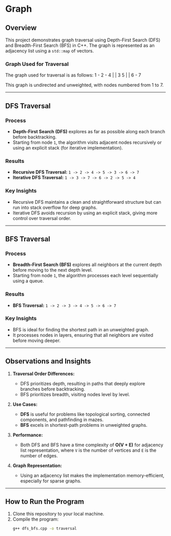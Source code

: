 # Graph

## Overview
This project demonstrates graph traversal using Depth-First Search (DFS) and Breadth-First Search (BFS) in C++. The graph is represented as an adjacency list using a `std::map` of vectors.

### Graph Used for Traversal
The graph used for traversal is as follows:
1 - 2 - 4 | | 3 5 | | 6 - 7

This graph is undirected and unweighted, with nodes numbered from 1 to 7.

---

## DFS Traversal

### Process
- **Depth-First Search (DFS)** explores as far as possible along each branch before backtracking.
- Starting from node `1`, the algorithm visits adjacent nodes recursively or using an explicit stack (for iterative implementation).

### Results
- **Recursive DFS Traversal:** `1 -> 2 -> 4 -> 5 -> 3 -> 6 -> 7`
- **Iterative DFS Traversal:** `1 -> 3 -> 7 -> 6 -> 2 -> 5 -> 4`

### Key Insights
- Recursive DFS maintains a clean and straightforward structure but can run into stack overflow for deep graphs.
- Iterative DFS avoids recursion by using an explicit stack, giving more control over traversal order.

---

## BFS Traversal

### Process
- **Breadth-First Search (BFS)** explores all neighbors at the current depth before moving to the next depth level.
- Starting from node `1`, the algorithm processes each level sequentially using a queue.

### Results
- **BFS Traversal:** `1 -> 2 -> 3 -> 4 -> 5 -> 6 -> 7`

### Key Insights
- BFS is ideal for finding the shortest path in an unweighted graph.
- It processes nodes in layers, ensuring that all neighbors are visited before moving deeper.

---

## Observations and Insights
1. **Traversal Order Differences:**
   - DFS prioritizes depth, resulting in paths that deeply explore branches before backtracking.
   - BFS prioritizes breadth, visiting nodes level by level.

2. **Use Cases:**
   - **DFS** is useful for problems like topological sorting, connected components, and pathfinding in mazes.
   - **BFS** excels in shortest-path problems in unweighted graphs.

3. **Performance:**
   - Both DFS and BFS have a time complexity of **O(V + E)** for adjacency list representation, where `V` is the number of vertices and `E` is the number of edges.

4. **Graph Representation:**
   - Using an adjacency list makes the implementation memory-efficient, especially for sparse graphs.

---

## How to Run the Program

1. Clone this repository to your local machine.
2. Compile the program:
   ```bash
   g++ dfs_bfs.cpp -o traversal
